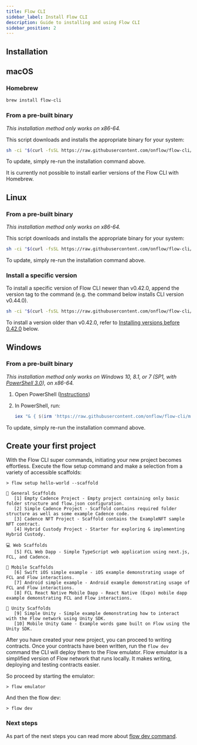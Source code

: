 ```yaml
---
title: Flow CLI
sidebar_label: Install Flow CLI
description: Guide to installing and using Flow CLI
sidebar_position: 2
---
```


## Installation

## macOS

### Homebrew

```sh
brew install flow-cli
```

### From a pre-built binary

_This installation method only works on x86-64._

This script downloads and installs the appropriate binary for your system:

```sh
sh -ci "$(curl -fsSL https://raw.githubusercontent.com/onflow/flow-cli/master/install.sh)"
```

To update, simply re-run the installation command above.

It is currently not possible to install earlier versions of the Flow CLI with Homebrew.
## Linux

### From a pre-built binary

_This installation method only works on x86-64._

This script downloads and installs the appropriate binary for your system:

```sh
sh -ci "$(curl -fsSL https://raw.githubusercontent.com/onflow/flow-cli/master/install.sh)"
```

To update, simply re-run the installation command above.

### Install a specific version

To install a specific version of Flow CLI newer than v0.42.0, append the version tag to the command (e.g. the command below installs CLI version v0.44.0).

```sh
sh -ci "$(curl -fsSL https://raw.githubusercontent.com/onflow/flow-cli/master/install.sh)" -- v0.44.0
```

To install a version older than v0.42.0, refer to [Installing versions before 0.42.0](../tools/flow-cli/install.md#installing-versions-before-0420) below.

## Windows

### From a pre-built binary

_This installation method only works on Windows 10, 8.1, or 7 (SP1, with [PowerShell 3.0](https://www.microsoft.com/en-ca/download/details.aspx?id=34595)), on x86-64._

1. Open PowerShell ([Instructions](https://docs.microsoft.com/en-us/powershell/scripting/install/installing-windows-powershell?view=powershell-7#finding-powershell-in-windows-10-81-80-and-7))
2. In PowerShell, run:

    ```powershell
    iex "& { $(irm 'https://raw.githubusercontent.com/onflow/flow-cli/master/install.ps1') }"
    ```

To update, simply re-run the installation command above.


## Create your first project
With the Flow CLI super commands, initiating your new project becomes effortless. Execute the flow setup 
command and make a selection from a variety of accessible scaffolds:
```
> flow setup hello-world --scaffold

🔨 General Scaffolds
   [1] Empty Cadence Project - Empty project containing only basic folder structure and flow.json configuration.
   [2] Simple Cadence Project - Scaffold contains required folder structure as well as some example Cadence code.
   [3] Cadence NFT Project - Scaffold contains the ExampleNFT sample NFT contract.
   [4] Hybrid Custody Project - Starter for exploring & implementing Hybrid Custody.

💻 Web Scaffolds
   [5] FCL Web Dapp - Simple TypeScript web application using next.js, FCL, and Cadence.

📱 Mobile Scaffolds
   [6] Swift iOS simple example - iOS example demonstrating usage of FCL and Flow interactions.
   [7] Android simple example - Android example demonstrating usage of FCL and Flow interactions.
   [8] FCL React Native Mobile Dapp - React Native (Expo) mobile dapp example demonstrating FCL and Flow interactions.

🏀 Unity Scaffolds
   [9] Simple Unity - Simple example demonstrating how to interact with the Flow network using Unity SDK.
   [10] Mobile Unity Game - Example words game built on Flow using the Unity SDK.
```

After you have created your new project, you can proceed to writing contracts. Once your contracts have been written, run the `flow dev` command the CLI will deploy them to the Flow emulator. Flow emulator is 
a simplified version of Flow network that runs locally. It makes writing, deploying and testing contracts easier.

So proceed by starting the emulator: 

```
> flow emulator
```

And then the flow dev:
```
> flow dev
```

### Next steps

As part of the next steps you can read more about [flow dev command](../tools/flow-cli/super-commands.md).
